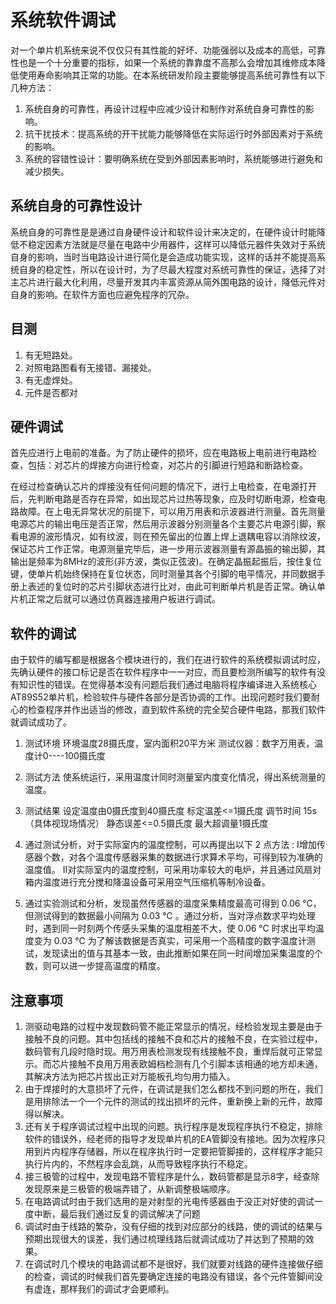 # 系统软件调试
对一个单片机系统来说不仅仅只有其性能的好坏、功能强弱以及成本的高低，可靠性也是一个十分重要的指标，如果一个系统的靠靠度不高那么会增加其维修成本降低使用寿命影响其正常的功能。在本系统研发阶段主要能够提高系统可靠性有以下几种方法：
1. 系统自身的可靠性，再设计过程中应减少设计和制作对系统自身可靠性的影响。
2. 抗干扰技术：提高系统的开干扰能力能够降低在实际运行时外部因素对于系统的影响。
3. 系统的容错性设计：要明确系统在受到外部因素影响时，系统能够进行避免和减少损失。
## 系统自身的可靠性设计
系统自身的可靠性是是通过自身硬件设计和软件设计来决定的，在硬件设计时能降低不稳定因素方法就是尽量在电路中少用器件，这样可以降低元器件失效对于系统自身的影响，当时当电路设计进行简化是会造成功能实现，这样的话并不能提高系统自身的稳定性，所以在设计时，为了尽最大程度对系统可靠性的保证，选择了对主芯片进行最大化利用，尽量开发其内丰富资源从简外围电路的设计，降低元件对自身的影响。在软件方面也应避免程序的冗杂。

## 目测

1. 有无短路处。
2. 对照电路图看有无接错、漏接处。
3. 有无虚焊处。
4. 元件是否都对

## 硬件调试

首先应进行上电前的准备。为了防止硬件的损坏，应在电路板上电前进行电路检查，包括：对芯片的焊接方向进行检查，对芯片的引脚进行短路和断路检查。

在经过检查确认芯片的焊接没有任何问题的情况下，进行上电检查，在电源打开后，先判断电路是否存在异常，如出现芯片过热等现象，应及时切断电源，检查电路故障。在上电无异常状况的前提下，可以用万用表和示波器进行测量。首先测量电源芯片的输出电压是否正常，然后用示波器分别测量各个主要芯片电源引脚，察看电源的波形情况，如有纹波，则在预先留出的位置上焊上退耦电容以消除纹波，保证芯片工作正常。电源测量完毕后，进一步用示波器测量有源晶振的输出脚，其输出是频率为8MHz的波形(非方波，类似正弦波)。在确定晶振起振后，按住复位键，使单片机始终保持在复位状态，同时测量其各个引脚的电平情况，并同数据手册上表述的复位时的芯片引脚状态进行比对，由此可判断单片机是否正常。确认单片机正常之后就可以通过仿真器连接用户板进行调试。

## 软件的调试

由于软件的编写都是根据各个模块进行的，我们在进行软件的系统模拟调试时应，先确认硬件的接口标记是否在软件程序中一一对应，而且要检测所编写的软件有没有知识性的错误。在觉得基本没有问题后我们通过电脑将程序编译进入系统核心AT89S52单片机，检验软件与硬件各部分是否协调的工作。出现问题时我们要耐心的检查程序并作出适当的修改，直到软件系统的完全契合硬件电路，那我们软件就调试成功了。

1. 测试环境
   环境温度28摄氏度，室内面积20平方米
   测试仪器：数字万用表，温度计0----100摄氏度

2. 测试方法
   使系统运行，采用温度计同时测量室内度变化情况，得出系统测量的温度。

3. 测试结果
   设定温度由0摄氏度到40摄氏度
   标定温差<=1摄氏度   调节时间  15s（具体视现场情况）
   静态误差<=0.5摄氏度   最大超调量1摄氏度

4. 通过测试分析，对于实际室内的温度控制，可以再提出以下 2 点方法 :
   Ⅰ增加传感器个数，对各个温度传感器采集的数据进行求算术平均，可得到较为准确的温度值。
   Ⅱ对实际室内的温度控制，可采用功率较大的电炉，并且通过风扇对箱内温度进行充分搅和降温设备可采用空气压缩机等制冷设备。 

5. 通过实验测试和分析，发现虽然传感器的温度采集精度最高可得到 0.06 ℃，但测试得到的数据最小间隔为 0.03 ℃ 。通过分析，当对浮点数求平均处理时，遇到同一时刻两个传感头采集的温度相差不大，使 0.06 ℃ 时求出平均温度变为 0.03 ℃ 为了解该数据是否真实，可采用一个高精度的数字温度计测试，发现读出的值与其基本一致，由此推断如果在同一时间增加采集温度的个数，则可以进一步提高温度的精度。 

    

## 注意事项

1. 测驱动电路的过程中发现数码管不能正常显示的情况，经检验发现主要是由于接触不良的问题。其中包括线的接触不良和芯片的接触不良，在实验过程中，数码管有几段时隐时现。用万用表检测发现有线接触不良，重焊后就可正常显示。而芯片接触不良用万用表欧姆档检测有几个引脚本该相通的地方却未通，其解决方法为把芯片拔出正对万能板孔均匀用力插入。
2. 由于焊接时的大意损坏了元件，在调试是我们怎么都找不到问题的所在，我们是用排除法一个一个元件的测试的找出损坏的元件，重新换上新的元件，故障得以解决。
3. 还有关于程序调试过程中出现的问题。执行程序是发现程序执行不稳定，排除软件的错误外，经老师的指导才发现单片机的EA管脚没有接地。因为次程序只用到片内程序存储器，所以在程序执行时一定要把管脚接的，这样程序才能只执行片内的，不然程序会乱跳，从而导致程序执行不稳定。
4. 接三极管的过程中，发现电路不管程序是什么，数码管都是显示8字，经查除发现原来是三极管的极端弄错了，从新调整极端顺序。
5. 在电路调试时由于我们选用的是对射型的光电传感器由于没正对好使的调试一度中断，最后我们通过反复的调试解决了问题
6. 调试时由于线路的繁杂，没有仔细的找到对应部分的线路，使的调试的结果与预期出现很大的误差，我们通过梳理线路后就调试成功了并达到了预期的效果。
7. 在调试时几个模块的电路调试都不是很好，我们就要对线路的硬件连接做仔细的检查，调试的时候我们首先要确定连接的电路没有错误，各个元件管脚间没有虚连，那样我们的调试才会更顺利。